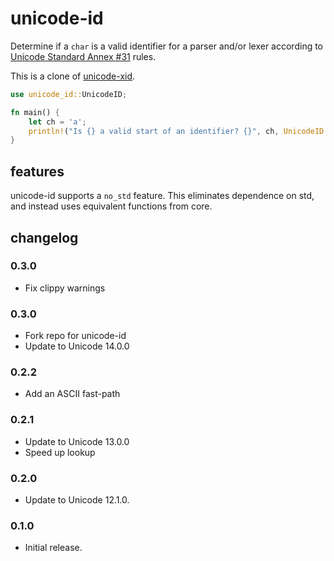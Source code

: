 # unicode-id

Determine if a `char` is a valid identifier for a parser and/or lexer according to
[Unicode Standard Annex #31](http://www.unicode.org/reports/tr31/) rules.

This is a clone of [unicode-xid](https://github.com/unicode-rs/unicode-xid).

```rust
use unicode_id::UnicodeID;

fn main() {
    let ch = 'a';
    println!("Is {} a valid start of an identifier? {}", ch, UnicodeID::is_id_start(ch));
}
```

## features

unicode-id supports a `no_std` feature. This eliminates dependence
on std, and instead uses equivalent functions from core.


## changelog

### 0.3.0

- Fix clippy warnings

### 0.3.0

- Fork repo for unicode-id
- Update to Unicode 14.0.0

### 0.2.2

- Add an ASCII fast-path

### 0.2.1

- Update to Unicode 13.0.0
- Speed up lookup

### 0.2.0

- Update to Unicode 12.1.0.

### 0.1.0

- Initial release.
